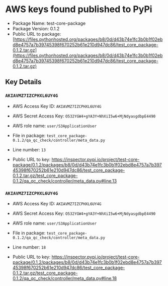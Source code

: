 # AWS keys found published to PyPi

* Package Name: test-core-package
* Package Version: 0.1.2
* Public URL to package: [https://files.pythonhosted.org/packages/b8/0d/d43b74e1fc3b0b1f02ebd8e4757a7b39745398f670252b61e210d947dc86/test_core_package-0.1.2.tar.gz](https://files.pythonhosted.org/packages/b8/0d/d43b74e1fc3b0b1f02ebd8e4757a7b39745398f670252b61e210d947dc86/test_core_package-0.1.2.tar.gz)

## Key Details

### `AKIAVMZ7IZCPHXL6UY4G`

* AWS Access Key ID: `AKIAVMZ7IZCPHXL6UY4G`
* AWS Secret Access Key: `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` 
* AWS role name: `user/S3ApplicationUser`
* File in package: `test_core_package-0.1.2/qa_qc_check/controller/meta_data.py`
* Line number: `13`

* Public URL to key: https://inspector.pypi.io/project/test-core-package/0.1.2/packages/b8/0d/d43b74e1fc3b0b1f02ebd8e4757a7b39745398f670252b61e210d947dc86/test_core_package-0.1.2.tar.gz/test_core_package-0.1.2/qa_qc_check/controller/meta_data.py#line.13



### `AKIAVMZ7IZCPHXL6UY4G`

* AWS Access Key ID: `AKIAVMZ7IZCPHXL6UY4G`
* AWS Secret Access Key: `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` 
* AWS role name: `user/S3ApplicationUser`
* File in package: `test_core_package-0.1.2/qa_qc_check/controller/meta_data.py`
* Line number: `18`

* Public URL to key: https://inspector.pypi.io/project/test-core-package/0.1.2/packages/b8/0d/d43b74e1fc3b0b1f02ebd8e4757a7b39745398f670252b61e210d947dc86/test_core_package-0.1.2.tar.gz/test_core_package-0.1.2/qa_qc_check/controller/meta_data.py#line.18


